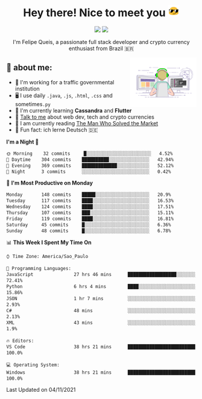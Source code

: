 
<h1 align="center">Hey there! Nice to meet you <img src="assets/sunglasses.gif" width="30"/></h1>

<p align="center">
  <a href="https://www.linkedin.com/in/fqueis"><img src="https://img.shields.io/badge/-LinkedIn-blue?style=flat&logo=Linkedin&logoColor=white" /></a>
  <a href="mailto:fqueis@gmail.com"><img src="https://img.shields.io/badge/-Gmail-c14438?style=flat&logo=Gmail&logoColor=white" /></a>
</p>

<p align="center">I'm Felipe Queis, a passionate full stack developer and crypto currency enthusiast from Brazil 🇧🇷</p>

<img width="35%" align="right" alt="fqueis" src="assets/profile.gif" /></p>

## 🤵 about me:

- 🏢 I'm working for a traffic governmental institution
- 🖥️ I use daily `.java`, `.js`, `.html`, `.css` and sometimes`.py`
- 🌱 I'm currently learning **Cassandra** and **Flutter**
- 💬 [Talk to me](https://github.com/fqueis/fqueis/discussions) about web dev, tech and crypto currencies
- 📖 I am currently reading [The Man Who Solved the Market](https://amzn.com/073521798X)
- 💭 Fun fact: ich lerne Deutsch 🇩🇪

<!--START_SECTION:waka-->
**I'm a Night 🦉** 

```text
🌞 Morning    32 commits     █░░░░░░░░░░░░░░░░░░░░░░░░   4.52% 
🌆 Daytime    304 commits    ██████████░░░░░░░░░░░░░░░   42.94% 
🌃 Evening    369 commits    █████████████░░░░░░░░░░░░   52.12% 
🌙 Night      3 commits      ░░░░░░░░░░░░░░░░░░░░░░░░░   0.42%

```
📅 **I'm Most Productive on Monday** 

```text
Monday       148 commits    █████░░░░░░░░░░░░░░░░░░░░   20.9% 
Tuesday      117 commits    ████░░░░░░░░░░░░░░░░░░░░░   16.53% 
Wednesday    124 commits    ████░░░░░░░░░░░░░░░░░░░░░   17.51% 
Thursday     107 commits    ███░░░░░░░░░░░░░░░░░░░░░░   15.11% 
Friday       119 commits    ████░░░░░░░░░░░░░░░░░░░░░   16.81% 
Saturday     45 commits     █░░░░░░░░░░░░░░░░░░░░░░░░   6.36% 
Sunday       48 commits     █░░░░░░░░░░░░░░░░░░░░░░░░   6.78%

```


📊 **This Week I Spent My Time On** 

```text
⌚︎ Time Zone: America/Sao_Paulo

💬 Programming Languages: 
JavaScript               27 hrs 46 mins      ██████████████████░░░░░░░   72.41% 
Python                   6 hrs 4 mins        ████░░░░░░░░░░░░░░░░░░░░░   15.86% 
JSON                     1 hr 7 mins         ░░░░░░░░░░░░░░░░░░░░░░░░░   2.93% 
C#                       48 mins             ░░░░░░░░░░░░░░░░░░░░░░░░░   2.13% 
XML                      43 mins             ░░░░░░░░░░░░░░░░░░░░░░░░░   1.9%

🔥 Editors: 
VS Code                  38 hrs 21 mins      █████████████████████████   100.0%

💻 Operating System: 
Windows                  38 hrs 21 mins      █████████████████████████   100.0%

```


 Last Updated on 04/11/2021
<!--END_SECTION:waka-->
